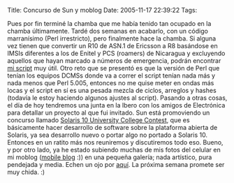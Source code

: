 Title: Concurso de Sun y moblog
Date: 2005-11-17 22:39:22
Tags: 

Pues por fin terminé la chamba que me había tenido tan ocupado en la chamba últimamente. Tardé dos semanas en acabarlo, con un código marranísimo (Perl irrestricto), pero finalmente hace la chamba. Si alguna vez tienen que convertir un R10 de ASN.1 de Ericsson a R8 basándose en IMSIs diferentes a los de Enitel y PCS (roamers) de Nicaragua y excluyendo aquellos que hayan marcado a números de emergencia, podrán encontrar <a target="_blank" href="http://damog.net/files/misc/enitel.txt">mi script</a> muy útil. Otro reto que se presentó es que la versión de Perl que tenían los equipos DCMSs donde va a correr el script tenían nada más y nada menos que Perl 5.005, entonces no me quise meter en ondas más locas y el script en sí es una pesada mezcla de ciclos, arreglos y hashes (todavía le estoy haciendo algunos ajustes al script). Pasando a otras cosas, el día de hoy tendremos una junta en la Ibero con los amigos de Electrónica para detallar un proyecto al que fui invitado. Sun está promoviendo un concurso llamado <a target="_blank" href="http://www.sun.com/software/solaris/contest/univ_challenge.jsp">Solaris 10 University College Contest</a>, que es básicamente hacer desarrollo de software sobre la plataforma abierta de Solaris, ya sea desarrollo nuevo o portar algo no portado a Solaris 10. Entonces en un ratito más nos reuniremos y discutiremos todo eso. Bueno, y por otro lado, ya he estado subiendo muchas de mis fotos del celular en mi moblog (<a target="_blank" href="http://en.wikipedia.org/wiki/Moblog">mobile blog</a>  :)) en una pequeña galería; nada artístico, pura pendejada y media. Echen un ojo por <a target="_blank" href="http://gallery/moblog">aquí</a>. La próxima semana promete ser muy chida. :) <br/><br/>
